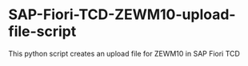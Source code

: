 # SAP-Fiori-TCD-ZEWM10-upload-file-script
This python script creates an upload file for ZEWM10 in SAP Fiori TCD
